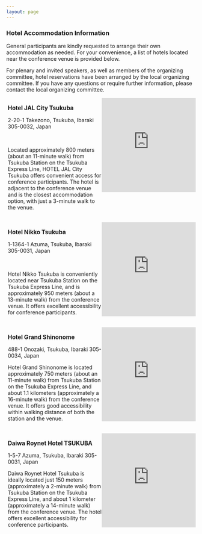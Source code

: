```yaml
---
layout: page
---
```


### Hotel Accommodation Information

General participants are kindly requested to arrange their own accommodation as needed.
For your convenience, a list of hotels located near the conference venue is provided below.

For plenary and invited speakers, as well as members of the organizing committee, hotel reservations have been arranged by the local organizing committee.
If you have any questions or require further information, please contact the local organizing committee.


<!-- Hotel JAL City Tsukuba -->
<div style="display: flex; flex-direction: row; justify-content: space-between; align-items: flex-start; width: 100%; gap: 0;">
  <div style="width: 50%; box-sizing: border-box;">
    <h3 style="font-size: 1.1em; text-align: left; margin: 0;">
      <a href="https://www.tsukuba.hoteljalcity.com/eng/" target="_blank" rel="noopener noreferrer" style="text-decoration: none; color: inherit; display: inline;">Hotel JAL City Tsukuba</a>
    </h3>
    <p>2-20-1 Takezono, Tsukuba, Ibaraki 305-0032, Japan</p>
    <p>Located approximately 800 meters (about an 11-minute walk) from Tsukuba Station on the Tsukuba Express Line, HOTEL JAL City Tsukuba offers convenient access for conference participants. The hotel is adjacent to the conference venue and is the closest accommodation option, with just a 3-minute walk to the venue.</p>
  </div>
  <div style="width: 50%; box-sizing: border-box;">
    <iframe
      src="https://www.google.com/maps/embed?pb=!1m18!1m12!1m3!1d3224.6720935337066!2d140.1135580124039!3d36.07710130800981!2m3!1f0!2f0!3f0!3m2!1i1024!2i768!4f13.1!3m3!1m2!1s0x60220c8ea4013a57%3A0x21b227c28c042328!2z44Ob44OG44OrSkFM44K344OG44Kj44Gk44GP44Gw!5e0!3m2!1sja!2sjp!4v1749535503334!5m2!1sja!2sjp"
      width="100%"
      height="250"
      style="border:0;"
      allowfullscreen=""
      loading="lazy"
      referrerpolicy="no-referrer-when-downgrade">
      </iframe>
  </div>
</div>


<!-- Hotel Nikko Tsukuba -->
<div style="display: flex; flex-direction: row; justify-content: space-between; align-items: flex-start; width: 100%; gap: 0;">
  <div style="width: 50%; box-sizing: border-box;">
    <h3 style="font-size: 1.1em; text-align: left; margin: 0;">
      <a href="https://www.nikko-tsukuba.com/eng/" target="_blank" rel="noopener noreferrer" style="text-decoration: none; color: inherit; display: inline;">Hotel Nikko Tsukuba</a>
    </h3>
    <p>1-1364-1 Azuma, Tsukuba, Ibaraki 305-0031, Japan</p>
    <p>Hotel Nikko Tsukuba is conveniently located near Tsukuba Station on the Tsukuba Express Line, and is approximately 950 meters (about a 13-minute walk) from the conference venue. It offers excellent accessibility for conference participants.</p>
  </div>
  <div style="width: 50%; box-sizing: border-box;">
    <iframe
      src="https://www.google.com/maps/embed?pb=!1m18!1m12!1m3!1d3224.483447327752!2d140.1096403173679!3d36.081701455215466!2m3!1f0!2f0!3f0!3m2!1i1024!2i768!4f13.1!3m3!1m2!1s0x6000e2d41fae53f1%3A0xe3ea18de1614465!2z44Ob44OG44Or5pel6Iiq44Gk44GP44Gw!5e0!3m2!1sja!2sjp!4v1749537206626!5m2!1sja!2sjp"
      width="100%"
      height="250"
      style="border:0;"
      allowfullscreen=""
      loading="lazy"
      referrerpolicy="no-referrer-when-downgrade">
      </iframe>
  </div>
</div>


<!-- Hotel Grand Shinonome -->
<div style="display: flex; flex-direction: row; justify-content: space-between; align-items: flex-start; width: 100%; gap: 0;">
  <div style="width: 50%; box-sizing: border-box;">
    <h3 style="font-size: 1.1em; text-align: left; margin: 0;">
      <a href="https://www.hg-shinonome.co.jp/english/" target="_blank" rel="noopener noreferrer" style="text-decoration: none; color: inherit; display: inline;">Hotel Grand Shinonome</a>
    </h3>
    <p>488-1 Onozaki, Tsukuba, Ibaraki 305-0034, Japan</p>
    <p>Hotel Grand Shinonome is located approximately 750 meters (about an 11-minute walk) from Tsukuba Station on the Tsukuba Express Line, and about 1.1 kilometers (approximately a 16-minute walk) from the conference venue. It offers good accessibility within walking distance of both the station and the venue.</p>
  </div>
  <div style="width: 50%; box-sizing: border-box;">
    <iframe
      src="https://www.google.com/maps/embed?pb=!1m18!1m12!1m3!1d7564.030610867104!2d140.10721937314176!3d36.07696616963433!2m3!1f0!2f0!3f0!3m2!1i1024!2i768!4f13.1!3m3!1m2!1s0x60220c87420342b3%3A0x7f24dcbea563055e!2z44Ob44OG44Or44Kw44Op44Oz44OJ5p2x6Zuy!5e0!3m2!1sja!2sjp!4v1749537784321!5m2!1sja!2sjp"
      width="100%"
      height="250"
      style="border:0;"
      allowfullscreen=""
      loading="lazy"
      referrerpolicy="no-referrer-when-downgrade">
      </iframe>
  </div>
</div>


<!-- Daiwa Roynet Hotel TSUKUBA -->
<div style="display: flex; flex-direction: row; justify-content: space-between; align-items: flex-start; width: 100%; gap: 0;">
  <div style="width: 50%; box-sizing: border-box;">
    <h3 style="font-size: 1.1em; text-align: left; margin: 0;">
      <a href="https://www.daiwaroynet.jp/en/tsukuba/" target="_blank" rel="noopener noreferrer" style="text-decoration: none; color: inherit; display: inline;">Daiwa Roynet Hotel TSUKUBA</a>
    </h3>
    <p>1-5-7 Azuma, Tsukuba, Ibaraki 305-0031, Japan</p>
    <p>Daiwa Roynet Hotel Tsukuba is ideally located just 150 meters (approximately a 2-minute walk) from Tsukuba Station on the Tsukuba Express Line, and about 1 kilometer (approximately a 14-minute walk) from the conference venue. The hotel offers excellent accessibility for conference participants.</p>
  </div>
  <div style="width: 50%; box-sizing: border-box;">
    <iframe
      src="https://www.google.com/maps/embed?pb=!1m18!1m12!1m3!1d3040.0519039779483!2d140.11020472017577!3d36.08019712680229!2m3!1f0!2f0!3f0!3m2!1i1024!2i768!4f13.1!3m3!1m2!1s0x60220c7d39ff3fcd%3A0x1d674847adea6e24!2z44OA44Kk44Ov44Ot44Kk44ON44OD44OI44Ob44OG44Or44Gk44GP44Gw!5e0!3m2!1sja!2sjp!4v1749540673969!5m2!1sja!2sjp"
      width="100%"
      height="250"
      style="border:0;"
      allowfullscreen=""
      loading="lazy"
      referrerpolicy="no-referrer-when-downgrade">
      </iframe>
  </div>
</div>



